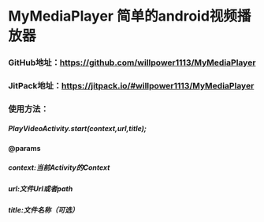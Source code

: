 # MyMediaPlayer 简单的android视频播放器
### GitHub地址：https://github.com/willpower1113/MyMediaPlayer
### JitPack地址：https://jitpack.io/#willpower1113/MyMediaPlayer
### 使用方法：
##### PlayVideoActivity.start(context,url,title);
#### @params 
##### context:当前Activity的Context
##### url:文件Url或者path
##### title:文件名称（可选）
